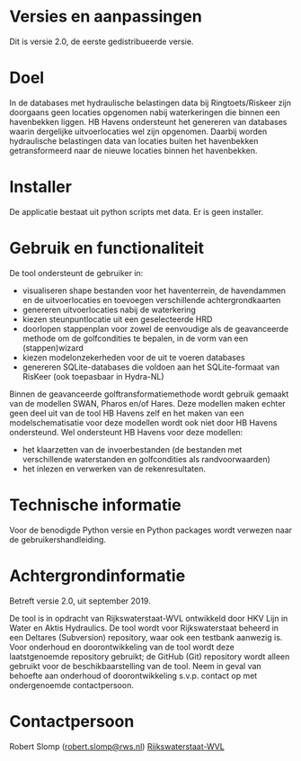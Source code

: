 # Versies en aanpassingen

Dit is versie 2.0, de eerste gedistribueerde versie.

# Doel

In de databases met hydraulische belastingen data bij Ringtoets/Riskeer zijn doorgaans geen locaties opgenomen nabij waterkeringen die binnen een havenbekken liggen. HB Havens ondersteunt het genereren van databases waarin dergelijke uitvoerlocaties wel zijn opgenomen. Daarbij worden hydraulische belastingen data van locaties buiten het havenbekken getransformeerd naar de nieuwe locaties binnen het havenbekken.

# Installer

De applicatie bestaat uit python scripts met data. Er is geen installer. 

# Gebruik en functionaliteit

De tool ondersteunt de gebruiker in:
* visualiseren shape bestanden voor het haventerrein, de havendammen en de uitvoerlocaties en toevoegen verschillende achtergrondkaarten
* genereren uitvoerlocaties nabij de waterkering
* kiezen steunpuntlocatie uit een geselecteerde HRD
* doorlopen stappenplan voor zowel de eenvoudige als de geavanceerde methode om de golfcondities te bepalen, in de vorm van een (stappen)wizard
* kiezen modelonzekerheden voor de uit te voeren databases
* genereren SQLite-databases die voldoen aan het SQLite-formaat van RisKeer (ook toepasbaar in Hydra-NL)

Binnen de geavanceerde golftransformatiemethode wordt gebruik gemaakt van de modellen SWAN, Pharos en/of Hares. Deze modellen maken echter geen deel uit van de tool HB Havens zelf en het maken van een modelschematisatie voor deze modellen wordt ook niet door HB Havens ondersteund. Wel ondersteunt HB Havens voor deze modellen:
* het klaarzetten van de invoerbestanden (de bestanden met verschillende waterstanden en golfcondities als randvoorwaarden)
* het inlezen en verwerken van de rekenresultaten.

# Technische informatie

Voor de benodigde Python versie en Python packages wordt verwezen naar de gebruikershandleiding.

# Achtergrondinformatie

Betreft versie 2.0, uit september 2019.

De tool is in opdracht van Rijkswaterstaat-WVL ontwikkeld door HKV Lijn in Water en Aktis Hydraulics. De tool wordt voor Rijkswaterstaat beheerd in een Deltares (Subversion) repository, waar ook een testbank aanwezig is. Voor onderhoud en doorontwikkeling van de tool wordt deze laatstgenoemde repository gebruikt; de GitHub (Git) repository wordt alleen gebruikt voor de beschikbaarstelling van de tool. Neem in geval van behoefte aan onderhoud of doorontwikkeling s.v.p. contact op met ondergenoemde contactpersoon.


# Contactpersoon

Robert Slomp (robert.slomp@rws.nl) [Rijkswaterstaat-WVL](https://www.rijkswaterstaat.nl/over-ons/onze-organisatie/organisatiestructuur/water-verkeer-en-leefomgeving/index.aspx)

